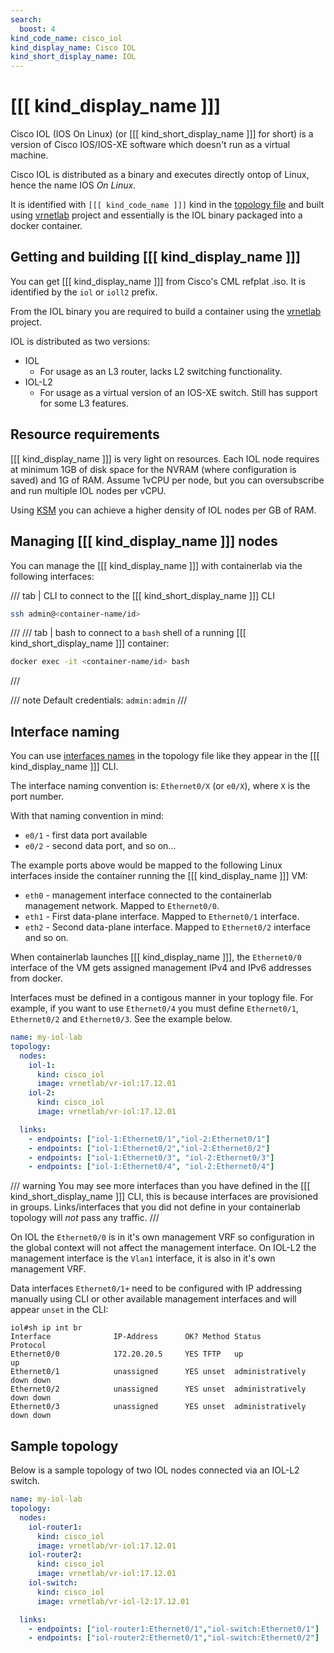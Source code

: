 ```yaml
---
search:
  boost: 4
kind_code_name: cisco_iol
kind_display_name: Cisco IOL
kind_short_display_name: IOL
---
```

# [[[ kind_display_name ]]]

Cisco IOL (IOS On Linux) (or [[[ kind_short_display_name ]]] for short) is a version of Cisco IOS/IOS-XE software which doesn't run as a virtual machine. 

Cisco IOL is distributed as a binary and executes directly ontop of Linux, hence the name IOS *On Linux*.

It is identified with `[[[ kind_code_name ]]]` kind in the [topology file](../topo-def-file.md) and built using [vrnetlab](../vrnetlab.md) project and essentially is the IOL binary packaged into a docker container.

## Getting and building [[[ kind_display_name ]]]

You can get [[[ kind_display_name ]]] from Cisco's CML refplat .iso. It is identified by the `iol` or `ioll2` prefix. 

From the IOL binary you are required to build a container using the [vrnetlab](../vrnetlab.md) project.

IOL is distributed as two versions:

- IOL
    - For usage as an L3 router, lacks L2 switching functionality.
- IOL-L2
    - For usage as a virtual version of an IOS-XE switch. Still has support for some L3 features.

## Resource requirements

[[[ kind_display_name ]]] is very light on resources. Each IOL node requires at minimum 1GB of disk space for the NVRAM (where configuration is saved) and 1G of RAM. Assume 1vCPU per node, but you can oversubscribe and run multiple IOL nodes per vCPU.

Using [KSM](../vrnetlab.md#memory-optimization) you can achieve a higher density of IOL nodes per GB of RAM.

## Managing [[[ kind_display_name ]]] nodes

You can manage the [[[ kind_display_name ]]] with containerlab via the following interfaces:

/// tab | CLI
to connect to the [[[ kind_short_display_name ]]] CLI

```bash
ssh admin@<container-name/id>
```

///
/// tab | bash
to connect to a `bash` shell of a running [[[ kind_short_display_name ]]] container:

```bash
docker exec -it <container-name/id> bash
```

///

/// note
Default credentials: `admin:admin`
///

## Interface naming

You can use [interfaces names](../topo-def-file.md#interface-naming) in the topology file like they appear in the [[[ kind_display_name ]]] CLI.

The interface naming convention is: `Ethernet0/X` (or `e0/X`), where `X` is the port number.

With that naming convention in mind:

- `e0/1` - first data port available
- `e0/2` - second data port, and so on...

The example ports above would be mapped to the following Linux interfaces inside the container running the [[[ kind_display_name ]]] VM:

- `eth0` - management interface connected to the containerlab management network. Mapped to `Ethernet0/0`.
- `eth1` - First data-plane interface. Mapped to `Ethernet0/1` interface.
- `eth2` - Second data-plane interface. Mapped to `Ethernet0/2` interface and so on.

When containerlab launches [[[ kind_display_name ]]], the `Ethernet0/0` interface of the VM gets assigned management IPv4 and IPv6 addresses from docker.

Interfaces must be defined in a contigous manner in your toplogy file. For example, if you want to use `Ethernet0/4` you must define `Ethernet0/1`, `Ethernet0/2` and `Ethernet0/3`. See the example below.

```yaml
name: my-iol-lab
topology:
  nodes:
    iol-1:
      kind: cisco_iol
      image: vrnetlab/vr-iol:17.12.01
    iol-2:
      kind: cisco_iol
      image: vrnetlab/vr-iol:17.12.01

  links:
    - endpoints: ["iol-1:Ethernet0/1","iol-2:Ethernet0/1"] 
    - endpoints: ["iol-1:Ethernet0/2","iol-2:Ethernet0/2"]
    - endpoints: ["iol-1:Ethernet0/3", "iol-2:Ethernet0/3"]
    - endpoints: ["iol-1:Ethernet0/4", "iol-2:Ethernet0/4"]
```

/// warning
You may see more interfaces than you have defined in the [[[ kind_short_display_name ]]] CLI, this is because interfaces are provisioned in groups. Links/interfaces that you did not define in your containerlab topology will *not* pass any traffic.
///

On IOL the `Ethernet0/0` is in it's own management VRF so configuration in the global context will not affect the management interface. On IOL-L2 the management interface is the `Vlan1` interface, it is also in it's own management VRF.

Data interfaces `Ethernet0/1+` need to be configured with IP addressing manually using CLI or other available management interfaces and will appear `unset` in the CLI:

```
iol#sh ip int br
Interface              IP-Address      OK? Method Status                Protocol
Ethernet0/0            172.20.20.5     YES TFTP   up                    up
Ethernet0/1            unassigned      YES unset  administratively down down
Ethernet0/2            unassigned      YES unset  administratively down down
Ethernet0/3            unassigned      YES unset  administratively down down
```
## Sample topology

Below is a sample topology of two IOL nodes connected via an IOL-L2 switch.

```yaml
name: my-iol-lab
topology:
  nodes:
    iol-router1:
      kind: cisco_iol
      image: vrnetlab/vr-iol:17.12.01
    iol-router2:
      kind: cisco_iol
      image: vrnetlab/vr-iol:17.12.01
    iol-switch:
      kind: cisco_iol
      image: vrnetlab/vr-iol-l2:17.12.01

  links:
    - endpoints: ["iol-router1:Ethernet0/1","iol-switch:Ethernet0/1"] 
    - endpoints: ["iol-router2:Ethernet0/1","iol-switch:Ethernet0/2"]
```